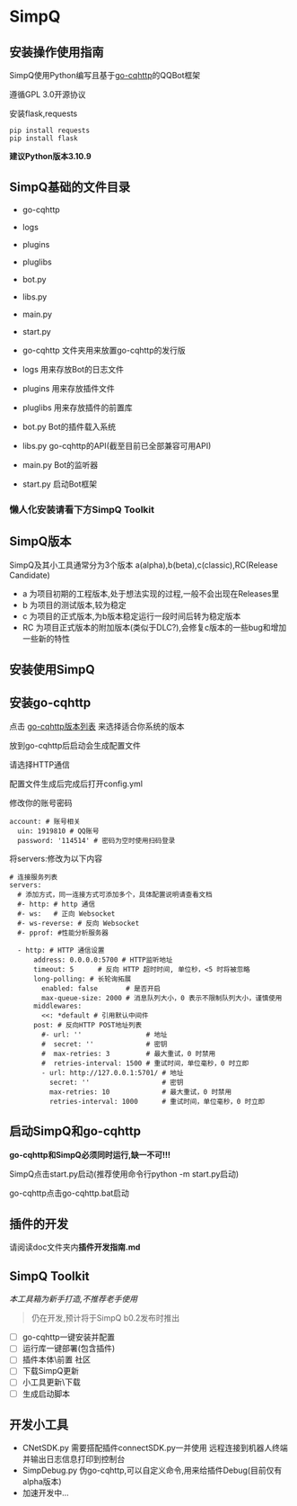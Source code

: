 # SimpQ #
## 安装操作使用指南 ##
SimpQ使用Python编写且基于[go-cqhttp](https://github.com/Mrs4s/go-cqhttp)的QQBot框架

遵循GPL 3.0开源协议

安装flask,requests
```
pip install requests
pip install flask
```

**建议Python版本3.10.9**



SimpQ基础的文件目录
-----------------
- go-cqhttp
- logs
- plugins
- pluglibs
- bot.py
- libs.py
- main.py
- start.py

- go-cqhttp 文件夹用来放置go-cqhttp的发行版
- logs 用来存放Bot的日志文件
- plugins 用来存放插件文件
- pluglibs 用来存放插件的前置库
- bot.py Bot的插件载入系统
- libs.py go-cqhttp的API(截至目前已全部兼容可用API)
- main.py Bot的监听器
- start.py 启动Bot框架

### 懒人化安装请看下方SimpQ Toolkit ###

SimpQ版本
--------------
SimpQ及其小工具通常分为3个版本
a(alpha),b(beta),c(classic),RC(Release Candidate)
- a  为项目初期的工程版本,处于想法实现的过程,一般不会出现在Releases里
- b  为项目的测试版本,较为稳定
- c  为项目的正式版本,为b版本稳定运行一段时间后转为稳定版本
- RC 为项目正式版本的附加版本(类似于DLC?),会修复c版本的一些bug和增加一些新的特性

## 安装使用SimpQ ##
安装go-cqhttp
--------------
点击 [go-cqhttp版本列表](https://github.com/Mrs4s/go-cqhttp/releases) 来选择适合你系统的版本

放到go-cqhttp后启动会生成配置文件

请选择HTTP通信

配置文件生成后完成后打开config.yml

修改你的账号密码
```
account: # 账号相关
  uin: 1919810 # QQ账号
  password: '114514' # 密码为空时使用扫码登录
```
将servers:修改为以下内容
```
# 连接服务列表
servers:
  # 添加方式，同一连接方式可添加多个，具体配置说明请查看文档
  #- http: # http 通信
  #- ws:   # 正向 Websocket
  #- ws-reverse: # 反向 Websocket
  #- pprof: #性能分析服务器

  - http: # HTTP 通信设置
      address: 0.0.0.0:5700 # HTTP监听地址
      timeout: 5      # 反向 HTTP 超时时间, 单位秒，<5 时将被忽略
      long-polling: # 长轮询拓展
        enabled: false       # 是否开启
        max-queue-size: 2000 # 消息队列大小，0 表示不限制队列大小，谨慎使用
      middlewares:
        <<: *default # 引用默认中间件
      post: # 反向HTTP POST地址列表
        #- url: ''                # 地址
        #  secret: ''             # 密钥
        #  max-retries: 3         # 最大重试，0 时禁用
        #  retries-interval: 1500 # 重试时间，单位毫秒，0 时立即
        - url: http://127.0.0.1:5701/ # 地址
          secret: ''                  # 密钥
          max-retries: 10             # 最大重试，0 时禁用
          retries-interval: 1000      # 重试时间，单位毫秒，0 时立即

```
启动SimpQ和go-cqhttp
-------------------
**go-cqhttp和SimpQ必须同时运行,缺一不可!!!**

SimpQ点击start.py启动(推荐使用命令行python -m start.py启动)

go-cqhttp点击go-cqhttp.bat启动

## 插件的开发 ##
请阅读doc文件夹内**插件开发指南.md**


## SimpQ Toolkit 
*本工具箱为新手打造,不推荐老手使用*
>仍在开发,预计将于SimpQ b0.2发布时推出
- [ ] go-cqhttp一键安装并配置 
- [ ] 运行库一键部署(包含插件)
- [ ] 插件本体\前置 社区
- [ ] 下载SimpQ更新
- [ ] 小工具更新\下载
- [ ] 生成启动脚本
## 开发小工具 ##
- CNetSDK.py 需要搭配插件connectSDK.py一并使用 远程连接到机器人终端并输出日志信息打印到控制台
- SimpDebug.py 伪go-cqhttp,可以自定义命令,用来给插件Debug(目前仅有alpha版本)
- 加速开发中...
